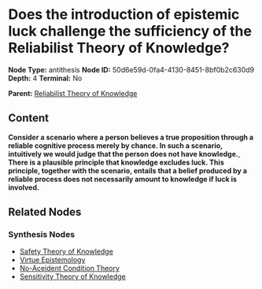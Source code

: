 # Does the introduction of epistemic luck challenge the sufficiency of the Reliabilist Theory of Knowledge?

**Node Type:** antithesis
**Node ID:** 50d6e59d-0fa4-4130-8451-8bf0b2c630d9
**Depth:** 4
**Terminal:** No

**Parent:** [Reliabilist Theory of Knowledge](reliabilist-theory-of-knowledge-synthesis-204b5f13-2966-45fd-9c5a-dc22388efebb.md)

## Content

**Consider a scenario where a person believes a true proposition through a reliable cognitive process merely by chance. In such a scenario, intuitively we would judge that the person does not have knowledge.**, **There is a plausible principle that knowledge excludes luck. This principle, together with the scenario, entails that a belief produced by a reliable process does not necessarily amount to knowledge if luck is involved.**

## Related Nodes

### Synthesis Nodes

- [Safety Theory of Knowledge](safety-theory-of-knowledge-synthesis-70c39bb6-fdc5-41a6-bdd1-8caab1ab2e0d.md)
- [Virtue Epistemology](virtue-epistemology-synthesis-dd41f8c4-024d-4eee-9476-447e1782c991.md)
- [No-Aceident Condition Theory](no-aceident-condition-theory-synthesis-d18557e8-1be5-4e0e-b55e-f954ba5cd105.md)
- [Sensitivity Theory of Knowledge](sensitivity-theory-of-knowledge-synthesis-cd489f4a-741b-4bf2-8318-ec9c61717600.md)
